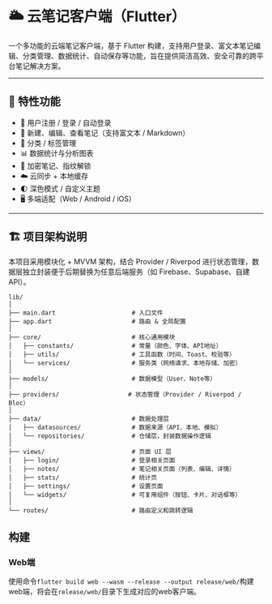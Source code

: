 # 🌥️ 云笔记客户端（Flutter）

一个多功能的云端笔记客户端，基于 Flutter 构建，支持用户登录、富文本笔记编辑、分类管理、数据统计、自动保存等功能，旨在提供简洁高效、安全可靠的跨平台笔记解决方案。

---

## 🚀 特性功能

- 📌 用户注册 / 登录 / 自动登录
- 📝 新建、编辑、查看笔记（支持富文本 / Markdown）
- 📂 分类 / 标签管理
- 📊 数据统计与分析图表
- 🔐 加密笔记、指纹解锁
- ☁️ 云同步 + 本地缓存
- 🌓 深色模式 / 自定义主题
- 🖥 多端适配（Web / Android / iOS）

---

## 🏗️ 项目架构说明

本项目采用模块化 + MVVM 架构，结合 Provider / Riverpod 进行状态管理，数据层独立封装便于后期替换为任意后端服务（如 Firebase、Supabase、自建 API）。

```
lib/
│
├── main.dart                     # 入口文件
├── app.dart                      # 路由 & 全局配置
│
├── core/                         # 核心通用模块
│   ├── constants/                # 常量（颜色、字体、API地址）
│   ├── utils/                    # 工具函数（时间、Toast、校验等）
│   └── services/                 # 服务类（网络请求、本地存储、加密）
│
├── models/                       # 数据模型（User、Note等）
│
├── providers/                   # 状态管理（Provider / Riverpod / Bloc）
│
├── data/                         # 数据处理层
│   ├── datasources/              # 数据来源（API、本地、模拟）
│   └── repositories/             # 仓储层，封装数据操作逻辑
│
├── views/                        # 页面 UI 层
│   ├── login/                    # 登录相关页面
│   ├── notes/                    # 笔记相关页面（列表、编辑、详情）
│   ├── stats/                    # 统计页
│   ├── settings/                 # 设置页面
│   └── widgets/                  # 可复用组件（按钮、卡片、对话框等）
│
└── routes/                       # 路由定义和跳转逻辑
```

## 构建

### Web端

使用命令`flutter build web --wasm --release --output release/web/`构建web端，将会在`release/web/`目录下生成对应的web客户端。